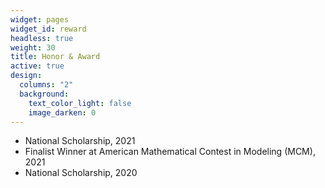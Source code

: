 ```yaml
---
widget: pages
widget_id: reward
headless: true
weight: 30
title: Honor & Award
active: true
design:
  columns: "2"
  background:
    text_color_light: false
    image_darken: 0
---
```

<!--StartFragment-->

* National Scholarship, 2021
* Finalist Winner at American Mathematical Contest in Modeling (MCM), 2021 
* National Scholarship, 2020

<!--EndFragment-->